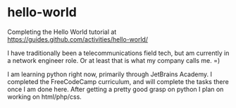 # hello-world
Completing the Hello World tutorial at https://guides.github.com/activities/hello-world/

I have traditionally been a telecommunications field tech, but am currently in a network engineer role. Or at least that is what my company calls me. =)

I am learning python right now, primarily through JetBrains Academy. I completed the FreeCodeCamp curriculum, and will complete the tasks there once I am done here. After getting a pretty good grasp on python I plan on working on html/php/css. 
